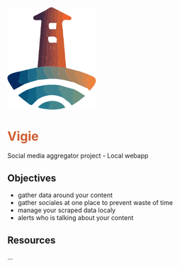 <div><img src="/static/Media/Logo%20Vigie.svg" alt="logo for Vigie" title="Vigie" width="200px" style="display: inline-block"/> 
<h1 style="color: #D15E32">Vigie</h1>
<p> Social media aggregator project - Local webapp</p>
</div>

## Objectives
* gather data around your content
* gather sociales at one place to prevent waste of time
* manage your scraped data localy
* alerts who is talking about your content

## Resources
...